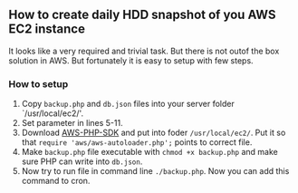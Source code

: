How to create daily HDD snapshot of you AWS EC2 instance
---

It looks like a very required and trivial task. But there is not outof the box solution in AWS. But fortunately it is easy to setup with few steps.

### How to setup

1. Copy `backup.php` and `db.json` files into your server folder `/usr/local/ec2/'.
2. Set parameter in lines 5-11.
3. Download [AWS-PHP-SDK](https://github.com/aws/aws-sdk-php/releases) and put into foder `/usr/local/ec2/`. Put it so that `require 'aws/aws-autoloader.php';` points to correct file.
4. Make `backup.php` file executable with `chmod +x backup.php` and make sure PHP can write into `db.json`.
5. Now try to run file in command line `./backup.php`. Now you can add this command to cron.
